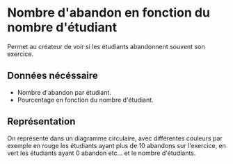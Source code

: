 # Nombre d'abandon en fonction du nombre d'étudiant

Permet au créateur de voir si les étudiants abandonnent souvent son exercice.

## Données nécéssaire

* Nombre d'abandon par étudiant.
* Pourcentage en fonction du nombre d'étudiant.

## Représentation

On représente dans un diagramme circulaire, avec différentes couleurs par exemple en rouge les étudiants ayant plus de 10 abandons sur l'exercice, en vert les étudiants ayant 0 abandon etc... et le nombre d'étudiants.

<!--- 
Author : Jordan
Validator :
-->